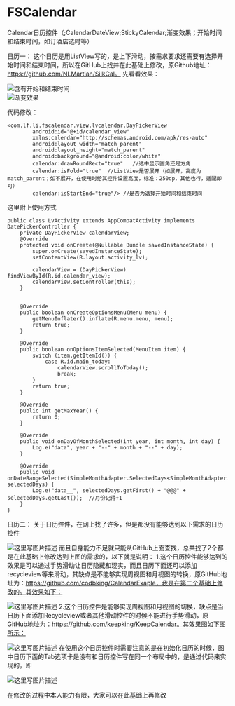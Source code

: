 # FSCalendar
Calendar日历控件（;CalendarDateView;StickyCalendar;渐变效果；开始时间和结束时间，如订酒店选时等）

日历一： 
这个日历是用ListView写的，是上下滑动，按需求要求还需要有选择开始时间和结束时间，所以在GitHub上找并在此基础上修改，原Github地址：https://github.com/NLMartian/SilkCal。 先看看效果： 

  ![含有开始和结束时间](http://img.blog.csdn.net/20170511170423608?watermark/2/text/aHR0cDovL2Jsb2cuY3Nkbi5uZXQvbGYwODE0/font/5a6L5L2T/fontsize/400/fill/I0JBQkFCMA==/dissolve/70/gravity/SouthEast)          
  ![渐变效果](http://img.blog.csdn.net/20170511171311913?watermark/2/text/aHR0cDovL2Jsb2cuY3Nkbi5uZXQvbGYwODE0/font/5a6L5L2T/fontsize/400/fill/I0JBQkFCMA==/dissolve/70/gravity/SouthEast)

代码修改：
```
<com.lf.li.fscalendar.view.lvcalendar.DayPickerView
        android:id="@+id/calendar_view"
        xmlns:calendar="http://schemas.android.com/apk/res-auto"
        android:layout_width="match_parent"
        android:layout_height="match_parent"
        android:background="@android:color/white"
        calendar:drawRoundRect="true"   //选中显示圆角还是方角
        calendar:isFold="true"  //ListView是否展开（如展开，高度为match_parent；如不展开，在使用时给其控件设置高度，标准：250dp，其他也行，适配即可）
        calendar:isStartEnd="true"/> //是否为选择开始时间和结束时间
```
这里附上使用方式

```
public class LvActivity extends AppCompatActivity implements DatePickerController {
    private DayPickerView calendarView;
    @Override
    protected void onCreate(@Nullable Bundle savedInstanceState) {
        super.onCreate(savedInstanceState);
        setContentView(R.layout.activity_lv);

        calendarView = (DayPickerView) findViewById(R.id.calendar_view);
        calendarView.setController(this);
    }


    @Override
    public boolean onCreateOptionsMenu(Menu menu) {
        getMenuInflater().inflate(R.menu.menu, menu);
        return true;
    }

    @Override
    public boolean onOptionsItemSelected(MenuItem item) {
        switch (item.getItemId()) {
            case R.id.main_today:
                calendarView.scrollToToday();
                break;
        }
        return true;
    }

    @Override
    public int getMaxYear() {
        return 0;
    }

    @Override
    public void onDayOfMonthSelected(int year, int month, int day) {
        Log.e("data", year + "--" + month + "--" + day);
    }

    @Override
    public void onDateRangeSelected(SimpleMonthAdapter.SelectedDays<SimpleMonthAdapter.CalendarDay> selectedDays) {
        Log.e("data__", selectedDays.getFirst() + "@@@" + selectedDays.getLast());  //月份记得+1
    }
}
```
日历二：
关于日历控件，在网上找了许多，但是都没有能够达到以下需求的日历控件

![这里写图片描述](http://img.blog.csdn.net/20170508100053063?watermark/2/text/aHR0cDovL2Jsb2cuY3Nkbi5uZXQvbGYwODE0/font/5a6L5L2T/fontsize/400/fill/I0JBQkFCMA==/dissolve/70/gravity/SouthEast)
而且自身能力不足就只能从GitHub上面查找，总共找了2个都是在此基础上修改达到上图的需求的，以下就是说明：
1.这个日历控件能够达到的效果是可以通过手势滑动让日历隐藏和现实，而且日历下面还可以添加recycleview等来滑动，其缺点是不能够实现周视图和月视图的转换，原GitHub地址为：https://github.com/codbking/CalendarExaple，我是在第二个基础上修改的。其效果如下：

![这里写图片描述](http://img.blog.csdn.net/20170508101219761?watermark/2/text/aHR0cDovL2Jsb2cuY3Nkbi5uZXQvbGYwODE0/font/5a6L5L2T/fontsize/400/fill/I0JBQkFCMA==/dissolve/70/gravity/SouthEast)
2.这个日历控件是能够实现周视图和月视图的切换，缺点是当日历下面添加Recycleview或者其他滑动控件的时候不能进行手势滑动，原GitHub地址为：https://github.com/keepking/KeepCalendar。其效果图如下图所示：

![这里写图片描述](http://img.blog.csdn.net/20170508101844624?watermark/2/text/aHR0cDovL2Jsb2cuY3Nkbi5uZXQvbGYwODE0/font/5a6L5L2T/fontsize/400/fill/I0JBQkFCMA==/dissolve/70/gravity/SouthEast)
在使用这个日历控件时需要注意的是在初始化日历的时候，图中日历下面的Tab选项卡是没有和日历控件写在同一个布局中的，是通过代码来实现的，即

![这里写图片描述](http://img.blog.csdn.net/20170508102258470?watermark/2/text/aHR0cDovL2Jsb2cuY3Nkbi5uZXQvbGYwODE0/font/5a6L5L2T/fontsize/400/fill/I0JBQkFCMA==/dissolve/70/gravity/SouthEast)

在修改的过程中本人能力有限，大家可以在此基础上再修改
